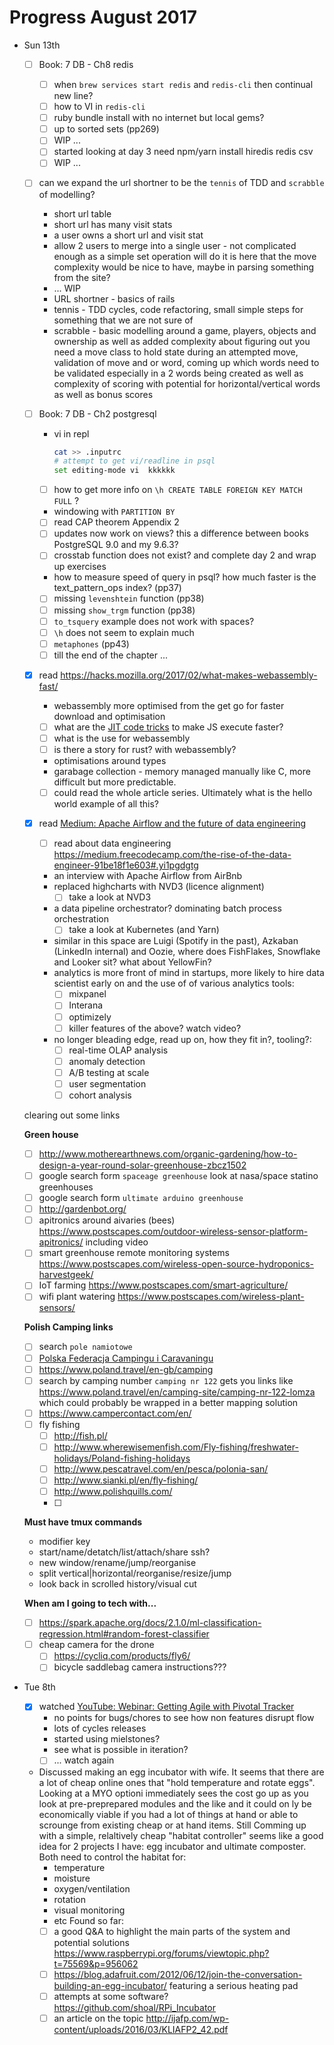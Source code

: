 # Progress August 2017

* Sun 13th
  - [ ] Book: 7 DB - Ch8 redis
    - [ ] when `brew services start redis` and `redis-cli` then continual new line?
    - [ ] how to VI in `redis-cli`
    - [ ] ruby bundle install with no internet but local gems?
    - [ ] up to sorted sets (pp269)
    - [ ] WIP ...
    - [ ] started looking at day 3 need npm/yarn install hiredis redis csv
    - [ ] WIP ...

  - [ ] can we expand the url shortner to be the `tennis` of TDD and `scrabble` of modelling?
    - short url table
    - short url has many visit stats
    - a user owns a short url and visit stat
    - allow 2 users to merge into a single user - not complicated enough as a
      simple set operation will do it is here that the move complexity would be
      nice to have, maybe in parsing something from the site?
    - ... WIP
    - URL shortner - basics of rails
    - tennis - TDD cycles, code refactoring, small simple steps for something
      that we are not sure of
    - scrabble - basic modelling around a game, players, objects and ownership
      as well as added complexity about figuring out you need a move class to
      hold state during an attempted move, validation of move and or word,
      coming up which words need to be validated especially in a 2 words being
      created as well as complexity of scoring with potential for
      horizontal/vertical words as well as bonus scores

  - [ ] Book: 7 DB - Ch2 postgresql
    - vi in repl
      ```sh
      cat >> .inputrc
      # attempt to get vi/readline in psql
      set editing-mode vi  kkkkkk 
      ```
    - [ ] how to get more info on `\h CREATE TABLE FOREIGN KEY MATCH FULL` ?
    - windowing with `PARTITION BY`
    - [ ] read CAP theorem Appendix 2
    - [ ] updates now work on views? this a difference between books PostgreSQL
      9.0 and my 9.6.3?
    - [ ] crosstab function does not exist? and complete day 2 and wrap up
      exercises
    - how to measure speed of query in psql? how much faster is the
      text_pattern_ops index? (pp37)
    - [ ] missing `levenshtein` function (pp38)
    - [ ] missing `show_trgm` function (pp38)
    - [ ] `to_tsquery` example does not work with spaces?
    - [ ] `\h` does not seem to explain much
    - [ ] `metaphones` (pp43)
    - [ ] till the end of the chapter ...

  - [x] read <https://hacks.mozilla.org/2017/02/what-makes-webassembly-fast/>

    - webassembly more optimised from the get go for faster download and optimisation
    - [ ] what are the [JIT code tricks](https://hacks.mozilla.org/2017/02/a-crash-course-in-just-in-time-jit-compilers/)
      to make JS execute faster?
    - [ ] what is the use for webassembly
    - [ ] is there a story for rust? with webassembly?
    - optimisations around types
    - garabage collection - memory managed manually like C, more difficult but
      more predictable.
    - [ ] could read the whole article series. Ultimately what is the hello
      world example of all this?

  - [x] read [Medium: Apache Airflow and the future of data engineering](https://medium.com/the-astronomer-journey/airflow-and-the-future-of-data-engineering-a-q-a-266f68d956a9)
    - [ ] read about data engineering <https://medium.freecodecamp.com/the-rise-of-the-data-engineer-91be18f1e603#.yi1pgdgtg>
    - an interview with Apache Airflow from AirBnb
    - replaced highcharts with NVD3 (licence alignment)
      - [ ] take a look at NVD3
    - a data pipeline orchestrator? dominating batch process orchestration
      - [ ] take a look at Kubernetes (and Yarn)
    - similar in this space are Luigi (Spotify in the past), Azkaban (LinkedIn
      internal) and Oozie, where does FishFlakes, Snowflake and Looker sit?
      what about YellowFin?
    - analytics is more front of mind in startups, more likely to hire data
      scientist early on and the use of of various analytics tools:
      - [ ] mixpanel
      - [ ] Interana
      - [ ] optimizely
      - [ ] killer features of the above? watch video?
    - no longer bleading edge, read up on, how they fit in?, tooling?:
      - [ ] real-time OLAP analysis
      - [ ] anomaly detection
      - [ ] A/B testing at scale
      - [ ] user segmentation
      - [ ] cohort analysis

  clearing out some links

  **Green house**

  - [ ] <http://www.motherearthnews.com/organic-gardening/how-to-design-a-year-round-solar-greenhouse-zbcz1502>
  - [ ] google search form `spaceage greenhouse`
    look at nasa/space statino greenhouses
  - [ ] google search form `ultimate arduino greenhouse`
  - [ ] <http://gardenbot.org/>
  - [ ] apitronics around aivaries (bees)
    <https://www.postscapes.com/outdoor-wireless-sensor-platform-apitronics/>
    including video
  - [ ] smart greenhouse remote monitoring systems <https://www.postscapes.com/wireless-open-source-hydroponics-harvestgeek/>
  - [ ] IoT farming <https://www.postscapes.com/smart-agriculture/>
  - [ ] wifi plant watering <https://www.postscapes.com/wireless-plant-sensors/>

  **Polish Camping links**
  - [ ] search `pole namiotowe`
  - [ ] [Polska Federacja Campingu i Caravaningu](http://www.pfcc.eu/)
  - [ ] <https://www.poland.travel/en-gb/camping>
  - [ ] search by camping number `camping nr 122` gets you links like <https://www.poland.travel/en/camping-site/camping-nr-122-lomza> which could probably be wrapped in a better mapping solution
  - [ ] <https://www.campercontact.com/en/>
  - [ ] fly fishing
    - [ ] <http://fish.pl/>
    - [ ] <http://www.wherewisemenfish.com/Fly-fishing/freshwater-holidays/Poland-fishing-holidays>
    - [ ] <http://www.pescatravel.com/en/pesca/polonia-san/>
    - [ ] <http://www.sianki.pl/en/fly-fishing/>
    - [ ] <http://www.polishquills.com/>
    - [ ]

  **Must have tmux commands**
    - modifier key
    - start/name/detatch/list/attach/share ssh?
    - new window/rename/jump/reorganise
    - split vertical|horizontal/reorganise/resize/jump
    - look back in scrolled history/visual cut

  **When am I going to tech with...**
    - [ ] <https://spark.apache.org/docs/2.1.0/ml-classification-regression.html#random-forest-classifier>
    - [ ] cheap camera for the drone
      - [ ] <https://cycliq.com/products/fly6/>
      - [ ] bicycle saddlebag camera instructions???

* Tue 8th
  - [x] watched [YouTube: Webinar: Getting Agile with Pivotal Tracker](https://www.youtube.com/watch?v=kFQORVSDeF0)
    - no points for bugs/chores to see how non features disrupt flow
    - lots of cycles releases
    - started using mielstones?
    - see what is possible in iteration?
    - [ ] ... watch again

  - Discussed making an egg incubator with wife. It seems that there are a lot
    of cheap online ones that "hold temperature and rotate eggs". Looking at a
    MYO optioni immediately sees the cost go up as you look at pre-preprepared
    modules and the like and it could on ly be economically viable if you had a
    lot of things at hand or able to scrounge from existing cheap or at hand
    items. Still Comming up with a simple, relaltively cheap "habitat
    controller" seems like a good idea for 2 projects I have: egg incubator and
    ultimate composter. Both need to control the habitat for:
    * temperature
    * moisture
    * oxygen/ventilation
    * rotation
    * visual monitoring
    * etc
    Found so far:
    - [ ] a good Q&A to highlight the main parts of the system and potential
      solutions
      <https://www.raspberrypi.org/forums/viewtopic.php?t=75569&p=956062>
    - [ ]
      <https://blog.adafruit.com/2012/06/12/join-the-conversation-building-an-egg-incubator/>
      featuring a serious heating pad
    - [ ] attempts at some software? <https://github.com/shoal/RPi_Incubator>
    - [ ] an article on the topic <http://ijafp.com/wp-content/uploads/2016/03/KLIAFP2_42.pdf>
